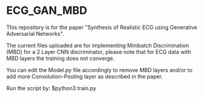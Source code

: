 # ECG_GAN_MBD
This repository is for the paper "Synthesis of Realistic ECG using Generative Adversarial Networks". 

The current files uploaded are for implementing Minibatch Discrimination (MBD) for a 2 Layer CNN discriminator, please note that for ECG data with MBD layers the training does not converge.

You can edit the Model.py file accordingly to remove MBD layers and/or to add more Convolution-Pooling layer as described in the paper.

Run the script by:
$python3 train.py
